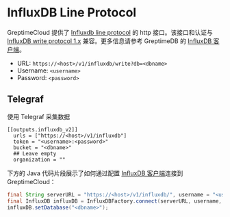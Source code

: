 # InfluxDB Line Protocol

GreptimeCloud 提供了 [Influxdb line protocol](https://docs.influxdata.com/influxdb/cloud/reference/syntax/line-protocol/) 的 http 接口。该接口和认证与 [InfluxDB write protocol 1.x](https://docs.influxdata.com/influxdb/v1.8/guides/write_data/#write-data-using-the-influxdb-api) 兼容。更多信息请参考 GreptimeDB 的 [InfluxDB 客户端](https://docs.greptime.cn/nightly/user-guide/protocols/influxdb-line-protocol)。

- URL: `https://<host>/v1/influxdb/write?db=<dbname>`
- Username: `<username>`
- Password: `<password>`

## Telegraf

使用 Telegraf 采集数据

```
[[outputs.influxdb_v2]]
  urls = ["https://<host>/v1/influxdb"]
  token = "<username>:<password>"
  bucket = "<dbname>"
  ## Leave empty
  organization = ""
```


下方的 Java 代码片段展示了如何通过配置 [InfluxDB 客户端](https://github.com/influxdata/influxdb-java)连接到 GreptimeCloud：

```java
final String serverURL = "https://<host>/v1/influxdb/", username = "<username>", password = "<password>";
final InfluxDB influxDB = InfluxDBFactory.connect(serverURL, username, password);
influxDB.setDatabase("<dbname>");
```
